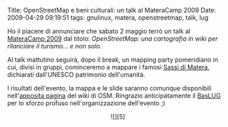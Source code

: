 Title: OpenStreetMap e beni culturali: un talk al MateraCamp 2009
Date:  2009-04-29 09:19:51
tags: gnulinux, matera, openstreetmap, talk, lug

Ho il piacere di annunciare che sabato 2
maggio terrò un talk al [MateraCamp 2009][1] dal titolo: _OpenStreetMap: una cartografia in wiki per rilanciare il turismo... e non
solo_.


Al talk mattutino seguirà, dopo il break, un mapping party pomeridiano in cui,
divisi in gruppi, cominceremo a mappare i famosi [Sassi di Matera][2],
dichiarati dall'UNESCO patrimonio dell'umanità.


I risultati dell'evento, la mappa e le slide saranno comunque disponibili
nell'[apposita pagina][3] del wiki di OSM. Ringrazio anticipatamente il
[BasLUG][4] per lo sforzo profuso nell'organizzazione dell'evento ;)


<center>![][5]</center>

   [1]: http://www.barcamp.org/materacamp09

   [2]: http://it.wikipedia.org/wiki/Sassi_di_Matera

   [3]: http://wiki.openstreetmap.org/wiki/Materacamp09%2C_il_barcamp_di_Matera

   [4]: www.baslug.org

   [5]: http://img.zemanta.com/pixy.gif?x-id=d12c5989-fc11-8af8-8c77-8f6f54a78c64
